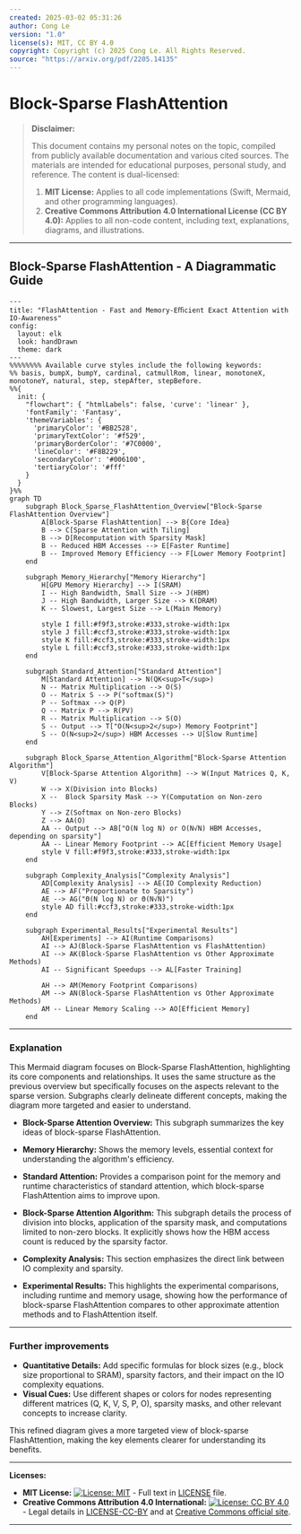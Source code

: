 ```yaml
---
created: 2025-03-02 05:31:26
author: Cong Le
version: "1.0"
license(s): MIT, CC BY 4.0
copyright: Copyright (c) 2025 Cong Le. All Rights Reserved.
source: "https://arxiv.org/pdf/2205.14135"
---
```



# Block-Sparse FlashAttention
> **Disclaimer:**
>
> This document contains my personal notes on the topic,
> compiled from publicly available documentation and various cited sources.
> The materials are intended for educational purposes, personal study, and reference.
> The content is dual-licensed:
> 1. **MIT License:** Applies to all code implementations (Swift, Mermaid, and other programming languages).
> 2. **Creative Commons Attribution 4.0 International License (CC BY 4.0):** Applies to all non-code content, including text, explanations, diagrams, and illustrations.
---


## Block-Sparse FlashAttention - A Diagrammatic Guide

```mermaid
---
title: "FlashAttention - Fast and Memory-Eﬃcient Exact Attention with IO-Awareness"
config:
  layout: elk
  look: handDrawn
  theme: dark
---
%%%%%%%% Available curve styles include the following keywords:
%% basis, bumpX, bumpY, cardinal, catmullRom, linear, monotoneX, monotoneY, natural, step, stepAfter, stepBefore.
%%{
  init: {
    "flowchart": { "htmlLabels": false, 'curve': 'linear' },
    'fontFamily': 'Fantasy',
    'themeVariables': {
      'primaryColor': '#BB2528',
      'primaryTextColor': '#f529',
      'primaryBorderColor': '#7C0000',
      'lineColor': '#F8B229',
      'secondaryColor': '#006100',
      'tertiaryColor': '#fff'
    }
  }
}%%
graph TD
    subgraph Block_Sparse_FlashAttention_Overview["Block-Sparse FlashAttention Overview"]
        A[Block-Sparse FlashAttention] --> B{Core Idea}
        B --> C[Sparse Attention with Tiling]
        B --> D[Recomputation with Sparsity Mask]
        B -- Reduced HBM Accesses --> E[Faster Runtime]
        B -- Improved Memory Efficiency --> F[Lower Memory Footprint]
    end
    
    subgraph Memory_Hierarchy["Memory Hierarchy"]
        H[GPU Memory Hierarchy] --> I(SRAM)
        I -- High Bandwidth, Small Size --> J(HBM)
        J -- High Bandwidth, Larger Size --> K(DRAM)
        K -- Slowest, Largest Size --> L(Main Memory)

        style I fill:#f9f3,stroke:#333,stroke-width:1px
        style J fill:#ccf3,stroke:#333,stroke-width:1px
        style K fill:#ccf3,stroke:#333,stroke-width:1px
        style L fill:#ccf3,stroke:#333,stroke-width:1px
    end

    subgraph Standard_Attention["Standard Attention"]
        M[Standard Attention] --> N(QK<sup>T</sup>)
        N -- Matrix Multiplication --> O(S)
        O -- Matrix S --> P("softmax(S)")
        P -- Softmax --> Q(P)
        Q -- Matrix P --> R(PV)
        R -- Matrix Multiplication --> S(O)
        S -- Output --> T["O(N<sup>2</sup>) Memory Footprint"]
        S -- O(N<sup>2</sup>) HBM Accesses --> U[Slow Runtime]
    end

    subgraph Block_Sparse_Attention_Algorithm["Block-Sparse Attention Algorithm"]
        V[Block-Sparse Attention Algorithm] --> W(Input Matrices Q, K, V)
        W --> X(Division into Blocks)
        X --  Block Sparsity Mask --> Y(Computation on Non-zero Blocks)
        Y --> Z(Softmax on Non-zero Blocks)
        Z --> AA(O)
        AA -- Output --> AB["O(N log N) or O(N√N) HBM Accesses, depending on sparsity"]
        AA -- Linear Memory Footprint --> AC[Efficient Memory Usage]
        style V fill:#f9f3,stroke:#333,stroke-width:1px
    end

    subgraph Complexity_Analysis["Complexity Analysis"]
        AD[Complexity Analysis] --> AE(IO Complexity Reduction)
        AE --> AF("Proportionate to Sparsity")
        AE --> AG("Θ(N log N) or Θ(N√N)")
        style AD fill:#ccf3,stroke:#333,stroke-width:1px
    end

    subgraph Experimental_Results["Experimental Results"]
        AH[Experiments] --> AI(Runtime Comparisons)
        AI --> AJ(Block-Sparse FlashAttention vs FlashAttention)
        AI --> AK(Block-Sparse FlashAttention vs Other Approximate Methods)
        AI -- Significant Speedups --> AL[Faster Training]
        
        AH --> AM(Memory Footprint Comparisons)
        AM --> AN(Block-Sparse FlashAttention vs Other Approximate Methods)
        AM -- Linear Memory Scaling --> AO[Efficient Memory]
    end

```

----

### Explanation

This Mermaid diagram focuses on Block-Sparse FlashAttention, highlighting its core components and relationships.  It uses the same structure as the previous overview but specifically focuses on the aspects relevant to the sparse version.  Subgraphs clearly delineate different concepts, making the diagram more targeted and easier to understand.

* **Block-Sparse Attention Overview:** This subgraph summarizes the key ideas of block-sparse FlashAttention.

* **Memory Hierarchy:** Shows the memory levels, essential context for understanding the algorithm's efficiency.

* **Standard Attention:** Provides a comparison point for the memory and runtime characteristics of standard attention, which block-sparse FlashAttention aims to improve upon.

* **Block-Sparse Attention Algorithm:**  This subgraph details the process of division into blocks, application of the sparsity mask, and computations limited to non-zero blocks.  It explicitly shows how the HBM access count is reduced by the sparsity factor.

* **Complexity Analysis:** This section emphasizes the direct link between IO complexity and sparsity.

* **Experimental Results:**  This highlights the experimental comparisons, including runtime and memory usage, showing how the performance of block-sparse FlashAttention compares to other approximate attention methods and to FlashAttention itself.

---

### Further improvements

*   **Quantitative Details:** Add specific formulas for block sizes (e.g., block size proportional to SRAM), sparsity factors, and their impact on the IO complexity equations.
*   **Visual Cues:** Use different shapes or colors for nodes representing different matrices (Q, K, V, S, P, O), sparsity masks, and other relevant concepts to increase clarity.


This refined diagram gives a more targeted view of block-sparse FlashAttention, making the key elements clearer for understanding its benefits. 



---
**Licenses:**

- **MIT License:**  [![License: MIT](https://img.shields.io/badge/License-MIT-yellow.svg)](LICENSE) - Full text in [LICENSE](LICENSE) file.
- **Creative Commons Attribution 4.0 International:** [![License: CC BY 4.0](https://licensebuttons.net/l/by/4.0/88x31.png)](LICENSE-CC-BY) - Legal details in [LICENSE-CC-BY](LICENSE-CC-BY) and at [Creative Commons official site](http://creativecommons.org/licenses/by/4.0/).

---